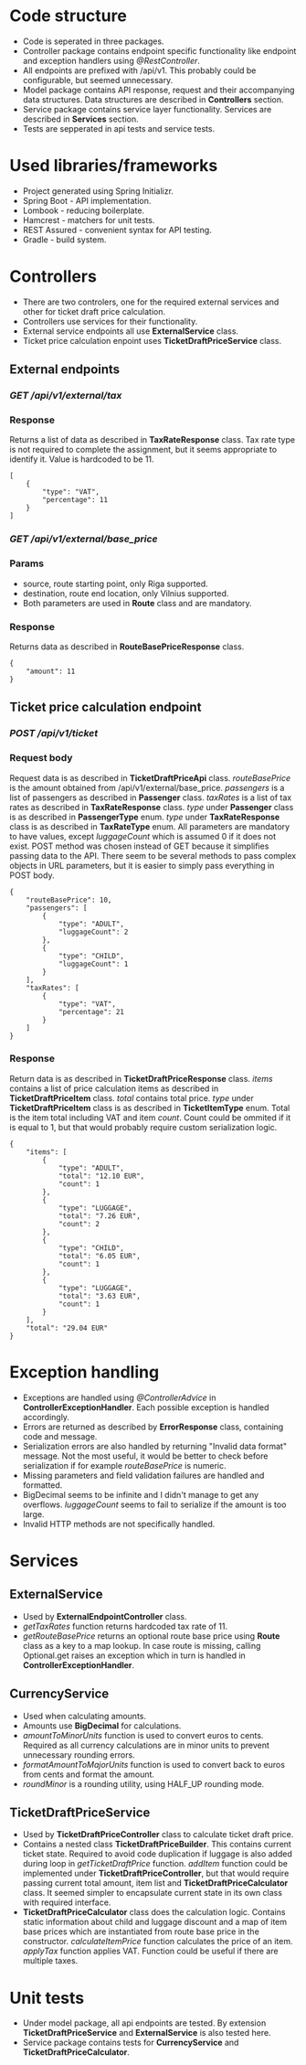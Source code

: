# **Code structure**

- Code is seperated in three packages. 
- Controller package contains endpoint specific functionality like endpoint and exception handlers using *@RestController*.
- All endpoints are prefixed with /api/v1. This probably could be configurable, but seemed unnecessary.
- Model package contains API response, request and their accompanying data structures. Data structures are described in **Controllers** section. 
- Service package contains service layer functionality. Services are described in **Services** section.
- Tests are sepperated in api tests and service tests.

# **Used libraries/frameworks**
- Project generated using Spring Initializr.
- Spring Boot - API implementation.
- Lombook - reducing boilerplate.
- Hamcrest - matchers for unit tests.
- REST Assured - convenient syntax for API testing.
- Gradle - build system.

# **Controllers**

- There are two controlers, one for the required external services and other for ticket draft price calculation.
- Controllers use services for their functionality.
- External service endpoints all use **ExternalService** class.
- Ticket price calculation enpoint uses **TicketDraftPriceService** class.

## **External endpoints**

### *GET /api/v1/external/tax*

### **Response**

Returns a list of data as described in **TaxRateResponse** class. Tax rate type is not required to complete the assignment, but it seems appropriate to identify it. Value is hardcoded to be 11.
```
[
    {
        "type": "VAT",
        "percentage": 11
    }
]
```
### *GET /api/v1/external/base_price*

### **Params**

- source, route starting point, only Riga supported.
- destination, route end location, only Vilnius supported.
- Both parameters are used in **Route** class and are mandatory.
### **Response**

Returns data as described in **RouteBasePriceResponse** class.
```
{
    "amount": 11
}
```

## **Ticket price calculation endpoint**

### *POST /api/v1/ticket*

### **Request body**

Request data is as described in **TicketDraftPriceApi** class. *routeBasePrice* is the amount obtained from /api/v1/external/base_price. *passengers* is a list of passengers as described in **Passenger** class. *taxRates* is a list of tax rates as described in **TaxRateResponse** class. *type* under **Passenger** class is as described in **PassengerType** enum. *type* under **TaxRateResponse** class is as described in **TaxRateType** enum. All parameters are mandatory to have values, except *luggageCount* which is assumed 0 if it does not exist. POST method was chosen instead of GET because it simplifies passing data to the API. There seem to be several methods to pass complex objects in URL parameters, but it is easier to simply pass everything in POST body.
```
{
    "routeBasePrice": 10,
    "passengers": [
        {
            "type": "ADULT",
            "luggageCount": 2
        }, 
        {
            "type": "CHILD",
            "luggageCount": 1
        }
    ],
    "taxRates": [
        {
            "type": "VAT",
            "percentage": 21
        }
    ]
}
```

### **Response**

Return data is as described in **TicketDraftPriceResponse** class. *items* contains a list of price calculation items as described in **TicketDraftPriceItem** class. *total* contains total price. *type* under **TicketDraftPriceItem** class is as described in **TicketItemType** enum. Total is the item total including VAT and item *count*. Count could be ommited if it is equal to 1, but that would probably require custom serialization logic.

```
{
    "items": [
        {
            "type": "ADULT",
            "total": "12.10 EUR",
            "count": 1
        },
        {
            "type": "LUGGAGE",
            "total": "7.26 EUR",
            "count": 2
        },
        {
            "type": "CHILD",
            "total": "6.05 EUR",
            "count": 1
        },
        {
            "type": "LUGGAGE",
            "total": "3.63 EUR",
            "count": 1
        }
    ],
    "total": "29.04 EUR"
}
```

# Exception handling
- Exceptions are handled using *@ControllerAdvice* in **ControllerExceptionHandler**. Each possible exception is handled accordingly.
- Errors are returned as described by **ErrorResponse** class, containing code and message.
- Serialization errors are also handled by returning "Invalid data format" message. Not the most useful, it would be better to check before serialization if for example *routeBasePrice* is numeric.
- Missing parameters and field validation failures are handled and formatted.
- BigDecimal seems to be infinite and I didn't manage to get any overflows. *luggageCount* seems to fail to serialize if the amount is too large.
- Invalid HTTP methods are not specifically handled.

# **Services**

## ExternalService

- Used by **ExternalEndpointController** class.
- *getTaxRates* function returns hardcoded tax rate of 11.
- *getRouteBasePrice* returns an optional route base price using **Route** class as a key to a map lookup. In case route is missing, calling Optional.get raises an exception which in turn is handled in **ControllerExceptionHandler**.

## CurrencyService

- Used when calculating amounts.
- Amounts use **BigDecimal** for calculations.
- *amountToMinorUnits* function is used to convert euros to cents. Required as all currency calculations are in minor units to prevent unnecessary rounding errors.
- *formatAmountToMajorUnits* function is used to convert back to euros from cents and format the amount.
- *roundMinor* is a rounding utility, using HALF_UP rounding mode.

## TicketDraftPriceService

- Used by **TicketDraftPriceController** class to calculate ticket draft price.
- Contains a nested class **TicketDraftPriceBuilder**. This contains current ticket state. Required to avoid code duplication if luggage is also added during loop in *getTicketDraftPrice* function. *addItem* function could be implemented under **TicketDraftPriceController**, but that would require passing current total amount, item list and **TicketDraftPriceCalculator** class. It seemed simpler to encapsulate current state in its own class with required interface.
- **TicketDraftPriceCalculator** class does the calculation logic. Contains static information about child and luggage discount and a map of item base prices which are instantiated from route base price in the constructor. *calculateItemPrice* function calculates the price of an item. *applyTax* function applies VAT. Function could be useful if there are multiple taxes.

# **Unit tests**
- Under model package, all api endpoints are tested. By extension **TicketDraftPriceService** and **ExternalService** is also tested here.
- Service package contains tests for **CurrencyService** and **TicketDraftPriceCalculator**.
